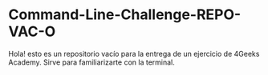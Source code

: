 # Command-Line-Challenge-REPO-VAC-O

Hola! esto es un repositorio vacío para la entrega de un ejercicio de 4Geeks Academy. Sirve para familiarizarte con la terminal.
